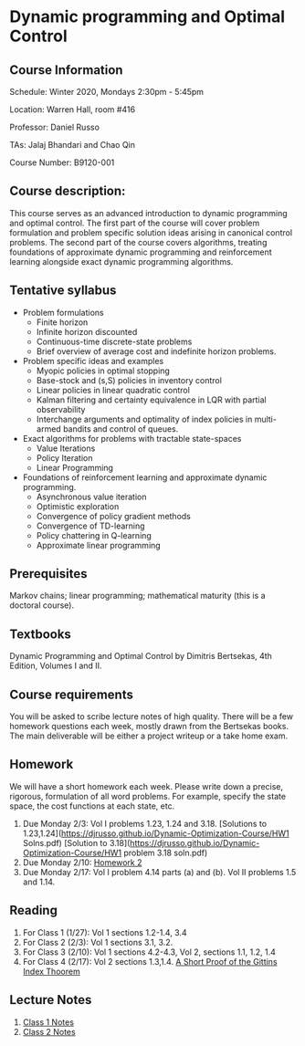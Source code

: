 # Dynamic programming and Optimal Control  

## Course Information
Schedule: Winter 2020, Mondays 2:30pm - 5:45pm

Location: Warren Hall, room #416 

Professor: Daniel Russo

TAs: Jalaj Bhandari and Chao Qin 

Course Number: B9120-001


## Course description:

This course serves as an advanced introduction to dynamic programming and optimal control. The first part of the course will cover  problem formulation and problem specific solution ideas arising in canonical control problems. The second part of the course covers algorithms, treating foundations of approximate dynamic programming and reinforcement learning alongside exact dynamic programming algorithms. 

## Tentative syllabus
* Problem formulations
  * Finite horizon
  * Infinite horizon discounted
  * Continuous-time discrete-state problems
  * Brief overview of average cost and indefinite horizon problems. 
* Problem specific ideas and examples
  * Myopic policies in optimal stopping 
  * Base-stock and (s,S) policies in inventory control
  * Linear policies in linear quadratic control
  * Kalman filtering and certainty equivalence in LQR with partial observability 
  * Interchange arguments and optimality of index policies in multi-armed bandits and control of queues. 
* Exact algorithms for problems with tractable state-spaces
  * Value Iterations
  * Policy Iteration
  * Linear Programming
* Foundations of reinforcement learning and approximate dynamic programming. 
  * Asynchronous value iteration 
  * Optimistic exploration 
  * Convergence of policy gradient methods 
  * Convergence of TD-learning 
  * Policy chattering in Q-learning 
  * Approximate linear programming


## Prerequisites
Markov chains; linear programming; mathematical maturity (this is a doctoral course). 

## Textbooks
Dynamic Programming and Optimal Control by Dimitris Bertsekas, 4th Edition, Volumes I and II. 


## Course requirements

You will be asked to scribe lecture notes of high quality. There will be a few homework questions each week, mostly drawn from the Bertsekas books. The main deliverable will be either a project writeup or a take home exam. 


## Homework 
We will have a short homework each week. Please write down a precise, rigorous, formulation of all word problems. For example, specify the state space, the cost functions at each state, etc. 

1. Due Monday 2/3: Vol I problems 1.23, 1.24 and 3.18.  [Solutions to 1.23,1.24](https://djrusso.github.io/Dynamic-Optimization-Course/HW1 Solns.pdf) [Solution to 3.18](https://djrusso.github.io/Dynamic-Optimization-Course/HW1 problem 3.18 soln.pdf)
2. Due Monday 2/10: [Homework 2](https://djrusso.github.io/Dynamic-Optimization-Course/HW2.pdf) 
3. Due Monday 2/17: Vol I problem 4.14 parts (a) and (b). Vol II problems 1.5 and 1.14. 

## Reading 

1. For Class 1 (1/27): Vol 1 sections 1.2-1.4, 3.4
2. For Class 2 (2/3): Vol 1 sections 3.1, 3.2. 
3. For Class 3 (2/10): Vol 1 sections 4.2-4.3, Vol 2, sections 1.1, 1.2, 1.4
4. For Class 4 (2/17): Vol 2 sections 1.3,1.4. [A Short Proof of the Gittins Index Thoorem](https://djrusso.github.io/Dynamic-Optimization-Course/short_proof.pdf) 

## Lecture Notes
1. [Class 1 Notes](https://djrusso.github.io/Dynamic-Optimization-Course/DP_Notes_1.pdf) 
2. [Class 2 Notes](https://djrusso.github.io/Dynamic-Optimization-Course/DP_Notes_2.pdf) 


